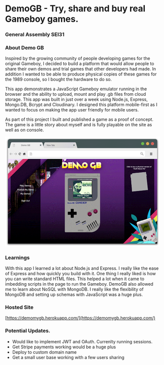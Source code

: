 
# DemoGB  - Try, share and buy real Gameboy games.

### General Assembly SEI31

### About Demo GB


Inspired by the growing community of people developing games for the original Gameboy, I decided to build a platform that would allow people to share their own demos and trial games that other developers had made. In addition I wanted to be able to produce physical copies of these games for the 1989 console, so I bought the hardware to do so.  
  
This app demonstrates a JavaScript Gameboy emulator running in the browser and the ability to upload, mount and play .gb files from cloud storage. This app was built in just over a week using Node.js, Express, Mongo.DB, Bcrypt and Cloudinary. I designed this platform mobile-first as I wanted to focus on making the app user friendly for mobile users.  
  
As part of this project I built and published a game as a proof of concept. The game is a little story about myself and is fully playable on the site as well as on console.

![](/images/demoGB.gif)


### **Learnings**

With this app I learned a lot about Node.js and Express. I really like the ease of Express and how quickly you build with it. One thing I really liked is how you can write standard HTML files. This helped a lot when it came to imbedding scripts in the page to run the Gameboy.
DemoGB also allowed me to learn about NoSQL with MongoDB. I really like the flexibility of MongoDB and setting up schemas with JavaScript was a huge plus.


### **Hosted Site**
[https://demomygb.herokuapp.com/](https://demomygb.herokuapp.com/)

### **Potential Updates.**
- Would like to implement JWT and OAuth. Currenlty running sessions. 
- Get Stripe payments working would be a huge plus 
- Deploy to custom domain name
- Get a small user base working with a few users sharing
